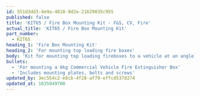 ```yaml
---
id: 551d3dd3-4e9a-4818-9d2e-21629035c955
published: false
title: 'KIT65 / Fire Box Mounting Kit - F&S, CV, Fire'
actual_title: 'KIT65 / Fire Box Mounting Kit'
part_number:
  - KIT65
heading_1: 'Fire Box Mounting Kit'
heading_2: 'For mounting top loading fire boxes'
body: 'Kit for mounting top loading fireboxes to a vehicle at an angle of 30° or 60°.'
bullets:
  - 'For mounting a 6kg Commercial Vehicle Fire Extinguisher Box'
  - 'Includes mounting plates, bolts and screws'
updated_by: 3ec554c2-e8cb-4f28-af79-effcd537d274
updated_at: 1635949700
---
```

